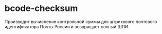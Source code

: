 # bcode-checksum
Производит вычисление контрольной суммы для штрихового почтового идентификатора Почты России и возвращает полный ШПИ. 
